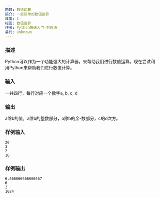 ```yaml
---
题目: 数值运算
简介: 一些简单的数值运算
难度: 1
标签: 数值运算
作者: Python快速入门-刘锦涛
慕码: Unknown
---
```


### 描述

Python可以作为一个功能强大的计算器，来帮助我们进行数值运算。现在尝试利用Python来帮助我们进行数值计算。

### 输入

一共四行，每行对应一个数字a, b, c, d

### 输出

a除b的值，a除b的整数部分，a除b的余-数部分，c的d次方。

### 样例输入

```
20 
3 
2 
10
```

### 样例输出

```
6.666666666666667
6
2
1024
```
